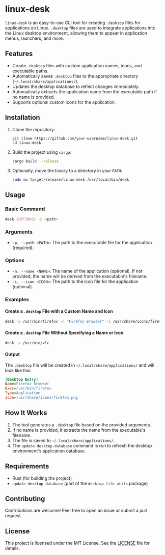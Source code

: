 # linux-desk

`linux-desk` is an easy-to-use CLI tool for creating `.desktop` files for applications on Linux. `.desktop` files are used to integrate applications into the Linux desktop environment, allowing them to appear in application menus, launchers, and more.

## Features

- Create `.desktop` files with custom application names, icons, and executable paths.
- Automatically saves `.desktop` files to the appropriate directory (`~/.local/share/applications/`).
- Updates the desktop database to reflect changes immediately.
- Automatically extracts the application name from the executable path if no name is provided.
- Supports optional custom icons for the application.

## Installation

1. Clone the repository:
   ```bash
   git clone https://github.com/your-username/linux-desk.git
   cd linux-desk
   ```

2. Build the project using `cargo`:
   ```bash
   cargo build --release
   ```

3. Optionally, move the binary to a directory in your `PATH`:
   ```bash
   sudo mv target/release/linux-desk /usr/local/bin/desk
   ```

## Usage

### Basic Command
```bash
desk [OPTIONS] -p <path>
```

### Arguments
- `-p, --path <PATH>`: The path to the executable file for the application (required).

### Options
- `-n, --name <NAME>`: The name of the application (optional). If not provided, the name will be derived from the executable's filename.
- `-i, --icon <ICON>`: The path to the icon file for the application (optional).

### Examples

#### Create a `.desktop` File with a Custom Name and Icon
```bash
desk -p /usr/bin/firefox -n "Firefox Browser" -i /usr/share/icons/firefox.png
```

#### Create a `.desktop` File Without Specifying a Name or Icon
```bash
desk -p /usr/bin/vlc
```

#### Output
The `.desktop` file will be created in `~/.local/share/applications/` and will look like this:
```ini
[Desktop Entry]
Name=Firefox Browser
Exec=/usr/bin/firefox
Type=Application
Icon=/usr/share/icons/firefox.png
```

## How It Works

1. The tool generates a `.desktop` file based on the provided arguments.
2. If no name is provided, it extracts the name from the executable's filename.
3. The file is saved to `~/.local/share/applications/`.
4. The `update-desktop-database` command is run to refresh the desktop environment's application database.

## Requirements

- Rust (for building the project)
- `update-desktop-database` (part of the `desktop-file-utils` package)

## Contributing

Contributions are welcome! Feel free to open an issue or submit a pull request.

## License

This project is licensed under the MIT License. See the [LICENSE](LICENSE) file for details.